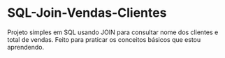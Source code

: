 # SQL-Join-Vendas-Clientes
Projeto simples em SQL usando JOIN para consultar nome dos clientes e total de vendas. Feito para praticar os conceitos básicos que estou aprendendo.
